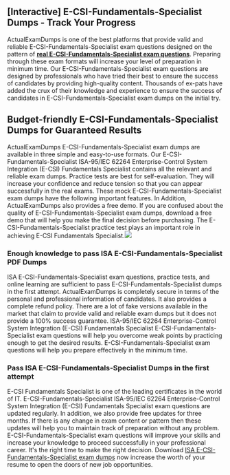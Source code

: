 ## **[Interactive] E-CSI-Fundamentals-Specialist Dumps - Track Your Progress**

  
ActualExamDumps is one of the best platforms that provide valid and reliable E-CSI-Fundamentals-Specialist exam questions designed on the pattern of **[real E-CSI-Fundamentals-Specialist exam questions](https://actualexamdumps.com/?post_type=product&p=26819)**. Preparing through these exam formats will increase your level of preparation in minimum time. Our E-CSI-Fundamentals-Specialist exam questions are designed by professionals who have tried their best to ensure the success of candidates by providing high-quality content. Thousands of ex-pats have added the crux of their knowledge and experience to ensure the success of candidates in E-CSI-Fundamentals-Specialist exam dumps on the initial try.  

## **Budget-friendly E-CSI-Fundamentals-Specialist Dumps for Guaranteed Results**

  
ActualExamDumps E-CSI-Fundamentals-Specialist exam dumps are available in three simple and easy-to-use formats. Our E-CSI-Fundamentals-Specialist ISA-95/IEC 62264 Enterprise-Control System Integration (E-CSI) Fundamentals Specialist contains all the relevant and reliable exam dumps. Practice tests are best for self-evaluation. They will increase your confidence and reduce tension so that you can appear successfully in the real exams. These mock E-CSI-Fundamentals-Specialist exam dumps have the following important features. In Addition, ActualExamDumps also provides a free demo. If you are confused about the quality of E-CSI-Fundamentals-Specialist exam dumps, download a free demo that will help you make the final decision before purchasing. The E-CSI-Fundamentals-Specialist practice test plays an important role in achieving E-CSI Fundamentals Specialist.[![](https://actualexamdumps.com/wp-content/uploads/2024/11/ActualExamDumps.png)](https://actualexamdumps.com/?post_type=product&p=26819)  

### **Enough knowledge to pass ISA E-CSI-Fundamentals-Specialist PDF Dumps**

  
ISA E-CSI-Fundamentals-Specialist exam questions, practice tests, and online learning are sufficient to pass E-CSI-Fundamentals-Specialist dumps in the first attempt. ActualExamDumps is completely secure in terms of the personal and professional information of candidates. It also provides a complete refund policy. There are a lot of fake versions available in the market that claim to provide valid and reliable exam dumps but it does not provide a 100% success guarantee. ISA-95/IEC 62264 Enterprise-Control System Integration (E-CSI) Fundamentals Specialist E-CSI-Fundamentals-Specialist exam questions will help you overcome weak points by practicing enough to get the desired results. E-CSI-Fundamentals-Specialist exam questions will help you prepare effectively in the minimum time.  

### **Pass ISA E-CSI-Fundamentals-Specialist Dumps in the first attempt**

  
E-CSI Fundamentals Specialist is one of the leading certificates in the world of IT. E-CSI-Fundamentals-Specialist ISA-95/IEC 62264 Enterprise-Control System Integration (E-CSI) Fundamentals Specialist exam questions are updated regularly. In addition, we also provide free updates for three months. If there is any change in exam content or pattern then these updates will help you to maintain track of preparation without any problem. E-CSI-Fundamentals-Specialist exam questions will improve your skills and increase your knowledge to proceed successfully in your professional career. It's the right time to make the right decision. Download [ISA E-CSI-Fundamentals-Specialist exam dumps](https://actualexamdumps.com/) now increase the worth of your resume to open the doors of new job opportunities.
